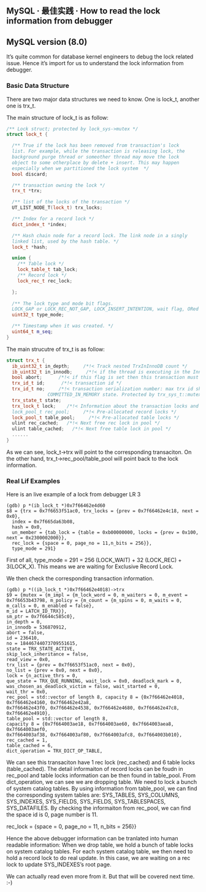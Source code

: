## MySQL · 最佳实践 · How to read the lock information from debugger


    
## MySQL version (8.0)


It’s quite common for database kernel engineers to debug the lock related issue. Hence
it’s import for us to understand the lock information from debugger.  

### Basic Data Structure

There are two major data structures we need to know. One is lock_t, another one is trx_t.  


The main structure of lock_t is as follow:  

```cpp
/** Lock struct; protected by lock_sys->mutex */
struct lock_t {

  /** True if the lock has been removed from transaction's lock
  list. For example, while the transaction is releasing lock, the
  background purge thread or someother thread may move the lock
  object to some otherplace by delete + insert. This may happen
  especially when we partitioned the lock system  */    
  bool discard;

  /** transaction owning the lock */    
  trx_t *trx;

  /** list of the locks of the transaction */    
  UT_LIST_NODE_T(lock_t) trx_locks;

  /** Index for a record lock */    
  dict_index_t *index;

  /** Hash chain node for a record lock. The link node in a singly
  linked list, used by the hash table. */    
  lock_t *hash;

  union {    
    /** Table lock */    
    lock_table_t tab_lock;    
    /** Record lock */    
    lock_rec_t rec_lock;    

  }; 
  
  /** The lock type and mode bit flags.
  LOCK_GAP or LOCK_REC_NOT_GAP, LOCK_INSERT_INTENTION, wait flag, ORed */    
  uint32_t type_mode;    

  /** Timestamp when it was created. */    
  uint64_t m_seq;    
}

```


The main strucutre of trx_t is as follow:  

```cpp
struct trx_t {    
  ib_uint32_t in_depth;     /*!< Track nested TrxInInnoDB count */    
  ib_uint32_t in_innodb;     /*!< if the thread is executing in the InnoDB context count > 0. */    
  bool abort;      /*!< if this flag is set then this transaction must abort when it can */    
  trx_id_t id;      /*!< transaction id */    
  trx_id_t no;     /*!< transaction serialization number: max trx id shortly before the transaction is moved to    
               COMMITTED_IN_MEMORY state. Protected by trx_sys_t::mutex when trx->in_rw_trx_list. Initially set to TRX_ID_MAX. */
  trx_state_t state;    
  trx_lock_t lock;    /*!< Information about the transaction locks and state. Protected by trx->mutex or lock_sys->mutex    
  lock_pool_t rec_pool;     /*!< Pre-allocated record locks */    
  lock_pool_t table_pool;     /*!< Pre-allocated table locks */    
  ulint rec_cached;   /*!< Next free rec lock in pool */    
  ulint table_cached;   /*!< Next free table lock in pool */ 
  ...... 
} 

```

As we can see, lock_t->trx will point to the corresponding transaciton. On the 
other hand, trx_t->rec_pool/table_pool will point back to the lock information.  

### Real Lif Examples

Here is an live example of a lock from debugger LR 3  

```LANG
(gdb) p *(ib_lock_t *)0x7f66462e4d60 
$8 = {trx = 0x7f6653f51ac0, trx_locks = {prev = 0x7f66462e4c18, next = 0x0}, 
  index = 0x7f665da63b08,    
  hash = 0x0,    
  un_member = {tab_lock = {table = 0xb00000000, locks = {prev = 0x100, next = 0x2300002000}},    
  rec_lock = {space = 0, page_no = 11,n_bits = 256}},     
  type_mode = 291}    

```

First of all, type_mode = 291 = 256 (LOCK_WAIT) + 32 (LOCK_REC) + 3(LOCK_X). This means we are waiting for Exclusive Record Lock.  


We then check the corresponding transaction information.  

```LANG
(gdb) p *((ib_lock_t *)0x7f66462e4018)->trx    
$9 = {mutex = {m_impl = {m_lock_word = 0, m_waiters = 0, m_event = 0x7f6653b43798, m_policy = {m_count = {m_spins = 0, m_waits = 0,
m_calls = 0, m_enabled = false},    
m_id = LATCH_ID_TRX}},    
sm_ptr = 0x7f6644c585c0},    
in_depth = 0,    
in_innodb = 536870912,     
abort = false,    
id = 236410,    
no = 18446744073709551615,    
state = TRX_STATE_ACTIVE,    
skip_lock_inheritance = false,    
read_view = 0x0,    
trx_list = {prev = 0x7f6653f51ac0, next = 0x0},    
no_list = {prev = 0x0, next = 0x0},    
lock = {n_active_thrs = 0,    
que_state = TRX_QUE_RUNNING, wait_lock = 0x0, deadlock_mark = 0, was_chosen_as_deadlock_victim = false, wait_started = 0,
wait_thr = 0x0,    
rec_pool = std::vector of length 8, capacity 8 = {0x7f66462e4018, 0x7f66462e4160, 0x7f66462e42a8,
0x7f66462e43f0, 0x7f66462e4538, 0x7f66462e4680, 0x7f66462e47c8, 0x7f66462e4910},     
table_pool = std::vector of length 8,    
capacity 8 = {0x7f664003ae18, 0x7f664003ae60, 0x7f664003aea8, 0x7f664003aef0,
0x7f664003af38, 0x7f664003af80, 0x7f664003afc8, 0x7f664003b010},    
rec_cached = 1,    
table_cached = 6,    
dict_operation = TRX_DICT_OP_TABLE,    

```

We can see this transaciton have 1 rec lock (rec_cached) and 6 table locks (table_cached). The detail informaiton of record 
locks can be foudn in rec_pool and table locks information can be then found in table_pool. From dict_operation, we can 
see we are dropping table. We need to lock a bunch of system catalog tables. By using information from table_pool, we can 
find the corresponding system tables are: SYS_TABLES, SYS_COLUMNS, SYS_INDEXES, SYS_FIELDS, SYS_FIELDS, SYS_TABLESPACES, 
SYS_DATAFILES. By checking the informaiton from rec_pool, we can find the space id is 0, page number is 11.  

rec_lock = {space = 0, page_no = 11, n_bits = 256}}  


Hence the above debugger information can be tranlated into human readable information: 
When we drop table, we hold a bunch of table locks on system catalog tables. For each system catalog table,
we then need to hold a record lock to do real update. In this case, we are waiting on a rec lock to update SYS_INDEXES’s root
page.  


We can actually read even more from it. But that will be covered next time. :-)  

